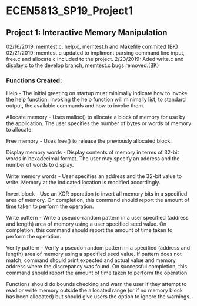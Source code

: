 # ECEN5813_SP19_Project1
## Project 1: Interactive Memory Manipulation
02/16/2019:
memtest.c, help.c, memtest.h and Makefile commited (BK)
02/21/2019:
memtest.c updated to impliment parsing command line input, free.c and allocate.c included to the project.
2/23/2019:
Aded write.c and display.c to the develop branch, memtest.c bugs removed.(BK)

### Functions Created: 

Help - The initial greeting on startup must minimally indicate how to invoke the help function. 
Invoking the help function will minimally list, to standard output, the available commands and how to invoke them.

Allocate memory - Uses malloc() to allocate a block of memory for use by the application. 
The user specifies the number of bytes or words of memory to allocate.

Free memory - Uses free() to release the previously allocated block.

Display memory words - Display contents of memory in terms of 32-bit words in hexadecimal format. 
The user may specify an address and the number of words to display.

Write memory words - User specifies an address and the 32-bit value to write. 
Memory at the indicated location is modified accordingly.

Invert block - Use an XOR operation to invert all memory bits in a specified area of memory. 
On completion, this command should report the amount of time taken to perform the operation.

Write pattern - Write a pseudo-random pattern in a user specified (address and length) area of memory using a 
user specified seed value. On completion, this command should report the amount of time taken to perform the 
operation.

Verify pattern - Verify a pseudo-random pattern in a specified (address and length) area of memory using a 
specified seed value. If pattern does not match, command should print expected and actual value and memory 
address where the discrepancy was found. On successful completion, this command should report the amount of 
time taken to perform the operation.

Functions should do bounds checking and warn the user if they attempt to read or write memory outside the 
allocated range (or if no memory block has been allocated) but should give users the option to ignore the warnings.
